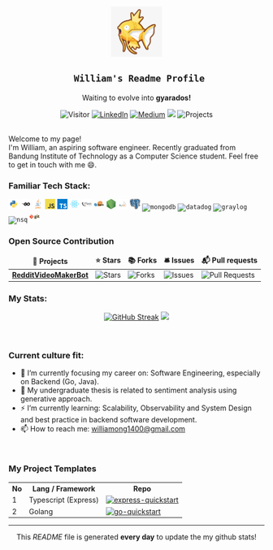 <p align="center">
 <img width="100px" src="avatar.jpg" align="center" alt="GitHub Readme Stats" />
 <h2 align="center"><code> William's Readme Profile</code></h2>
 <p align="center">Waiting to evolve into <b>gyarados!</b></p>
</p>
  <p align="center">
  <img src="https://visitor-badge.glitch.me/badge?page_id=github.com/William9923" alt="Visitor">
    <a href="https://www.linkedin.com/in/williamong9923/" target="_blank"><img src="https://img.shields.io/badge/LinkedIn-%230077B5.svg?&style=flat&logo=linkedin&logoColor=white" alt="LinkedIn"></a>
<a href="https://medium.com/@williamong1400" target="_blank"><img src="https://img.shields.io/badge/Medium-gray.svg?&style=flat&logo=medium&logoColor=white" alt="Medium"></a>
<a href="https://williamong.vercel.app" target="_blank"><img src="https://img.shields.io/static/v1?label=Website&message=williamong&color=%230076D6&style=flat-square&logo=firefox" /></a>
<img src="https://img.shields.io/badge/Projects-8-yellow?&style=flat" alt="Projects"/>
    <br />
    <br />
  </p>

<p>Welcome to my page! </br> I'm William, an aspiring software engineer. Recently graduated from Bandung Institute of Technology as a Computer Science student. Feel free to get in touch with me 😄.</p>

<h3><strong>Familiar Tech Stack:</strong></h3>
<code><img height="20" src="https://raw.githubusercontent.com/github/explore/80688e429a7d4ef2fca1e82350fe8e3517d3494d/topics/python/python.png" alt="python"></code>  
<code><img height="20" src="https://raw.githubusercontent.com/github/explore/80688e429a7d4ef2fca1e82350fe8e3517d3494d/topics/go/go.png" alt="go"></code>
<code><img height="20" src="https://raw.githubusercontent.com/github/explore/5b3600551e122a3277c2c5368af2ad5725ffa9a1/topics/java/java.png" alt="java"></code>
<code><img height="20" src="https://raw.githubusercontent.com/github/explore/80688e429a7d4ef2fca1e82350fe8e3517d3494d/topics/javascript/javascript.png" alt="javascript"></code>
<code><img height="20" src="https://raw.githubusercontent.com/github/explore/80688e429a7d4ef2fca1e82350fe8e3517d3494d/topics/typescript/typescript.png" alt="typescript"></code>
<code><img height="20" src="https://raw.githubusercontent.com/github/explore/80688e429a7d4ef2fca1e82350fe8e3517d3494d/topics/react/react.png" alt="react"></code>
<code><img height="20" src="https://raw.githubusercontent.com/github/explore/80688e429a7d4ef2fca1e82350fe8e3517d3494d/topics/flask/flask.png" alt="flask"></code>
<code><img height="20" src="https://raw.githubusercontent.com/github/explore/80688e429a7d4ef2fca1e82350fe8e3517d3494d/topics/scikit-learn/scikit-learn.png" alt="machine learning"></code>
<code><img height="20" src="https://raw.githubusercontent.com/github/explore/80688e429a7d4ef2fca1e82350fe8e3517d3494d/topics/nodejs/nodejs.png" alt="nodejs"></code>
<code><img height="20" src="https://raw.githubusercontent.com/github/explore/80688e429a7d4ef2fca1e82350fe8e3517d3494d/topics/mysql/mysql.png" alt="mysql"></code>
<code><img height="20" src="https://raw.githubusercontent.com/github/explore/80688e429a7d4ef2fca1e82350fe8e3517d3494d/topics/postgresql/postgresql.png" alt="postgresql"></code>
<code><img height="20" src="https://raw.githubusercontent.com/mongodb/mongo/b916a2ed3affa06b99ff57b0d13eed611232e04a/docs/leaf.svg" alt="mongodb"></code>
<code><img height="20" src="https://www.drupal.org/files/datadog-logo-purple.png" alt="datadog"></code>
<code><img height="20" src="https://avatars.githubusercontent.com/u/474892?s=200&v=4" alt="graylog"></code>
<code><img height="20" src="https://camo.githubusercontent.com/35df65972dd10241edb2bdbd1f49f7f52b83f909b32d91f76aa6bd0c6b976ea5/68747470733a2f2f6e73712e696f2f7374617469632f696d672f6e73715f626c75652e706e67" alt="nsq"></code>
<code><img height="20" src="https://raw.githubusercontent.com/github/explore/80688e429a7d4ef2fca1e82350fe8e3517d3494d/topics/git/git.png" alt="git"></code>

<h3><strong>Open Source Contribution</strong></h3>

<table>
  <thead align="center">
    <tr border: none;>
      <td><b>🎁 Projects</b></td>
      <td><b>⭐ Stars</b></td>
      <td><b>📚 Forks</b></td>
      <td><b>🛎 Issues</b></td>
      <td><b>📬 Pull requests</b></td>
    </tr>
  </thead>
  <tbody>
    <tr>
      <td><a href="https://github.com/elebumm/RedditVideoMakerBot"><b>RedditVideoMakerBot</b></a></td>
      <td><img alt="Stars" src="https://img.shields.io/github/stars/elebumm/RedditVideoMakerBot?style=flat-square&labelColor=343b41"/></td>
      <td><img alt="Forks" src="https://img.shields.io/github/forks/elebumm/RedditVideoMakerBot?style=flat-square&labelColor=343b41"/></td>
      <td><img alt="Issues" src="https://img.shields.io/github/issues/elebumm/RedditVideoMakerBot?style=flat-square&labelColor=343b41"/></td>
      <td><img alt="Pull Requests" src="https://img.shields.io/github/issues-pr/elebumm/RedditVideoMakerBot?style=flat-square&labelColor=343b41"/></td>
    </tr>
  </tbody>
</table>




<h3><strong>My Stats:</strong></h3>
<div align="center"> 
<a href="https://git.io/streak-stats"><img src="http://github-readme-streak-stats.herokuapp.com?user=William9923&amp;theme=github-dark-blue&amp;hide_border=true" alt="GitHub Streak"></a>

<a href="https://github.com/William9923">
  <img src="https://github-readme-stats.vercel.app/api?username=William9923&show_icons=true&title_color=ffffff&icon_color=34abeb&text_color=daf7dc&bg_color=151515&theme=dark" /></a>
  </div> 
<br/>  

<br/>  

<h3><strong>Current culture fit:</strong></h3>

- 🔭 I’m currently focusing my career on: Software Engineering, especially on Backend (Go, Java).
- 🌱 My undergraduate thesis is related to sentiment analysis using generative approach.
- ⚡ I’m currently learning: Scalability, Observability and System Design and best practice in backend software development.
- 📫 How to reach me: williamong1400@gmail.com

<br>

<h3><strong>My Project Templates</strong></h3>

<table>
  <tr>
    <th>No</th>
    <th>Lang / Framework</th>
    <th>Repo</th>
  </tr>
  <tr>
    <td>1</td>
    <td>Typescript (Express)</td>
    <td valign="top">
        <a href="https://github.com/William9923/Express-Quickstart"><img height="100" src="https://github-readme-stats.vercel.app/api/pin/?username=William9923&repo=Express-Quickstart&show_owner=true" alt="express-quickstart"></a>
    </td>
  </tr>
  <tr>
    <td>2</td>
    <td>Golang</td>
    <td valign="top">
    <a href="https://github.com/William9923/easy-go"><img height="100" src="https://github-readme-stats.vercel.app/api/pin/?username=William9923&repo=easy-go&show_owner=true" alt="go-quickstart"></a>
    </td>
  </tr>
</table>

------------
<p align="center">This <i>README</i> file is generated <b>every day</b> to update the my github stats!
